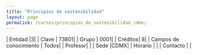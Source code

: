 ```yaml
---
title: "Principios de sostenibilidad"
layout: page
permalink: /cursos/principios_de_sostenibilidad_cdmx/
---
```


| Entidad |3|
| Clave | 73801|
| Grupo | 0001|
| Créditos| 8|
| Campos de conocimiento | Todos|
| Profesor| |
| Sede |CDMX|
| Horario | |
| Contacto | |
